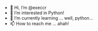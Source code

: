 - 👋 Hi, I’m @execcr
- 👀 I’m interested in Python!
- 🌱 I’m currently learning ... well, python...
- 📫 How to reach me ... ahah!

<!---
execcr/execcr is a ✨ special ✨ repository because its `README.md` (this file) appears on your GitHub profile.
You can click the Preview link to take a look at your changes.
--->
